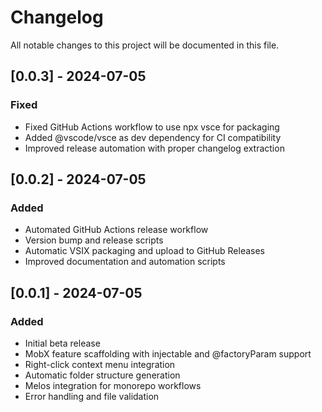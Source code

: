 # Changelog

All notable changes to this project will be documented in this file.

## [0.0.3] - 2024-07-05
### Fixed
- Fixed GitHub Actions workflow to use npx vsce for packaging
- Added @vscode/vsce as dev dependency for CI compatibility
- Improved release automation with proper changelog extraction

## [0.0.2] - 2024-07-05
### Added
- Automated GitHub Actions release workflow
- Version bump and release scripts
- Automatic VSIX packaging and upload to GitHub Releases
- Improved documentation and automation scripts

## [0.0.1] - 2024-07-05
### Added
- Initial beta release
- MobX feature scaffolding with injectable and @factoryParam support
- Right-click context menu integration
- Automatic folder structure generation
- Melos integration for monorepo workflows
- Error handling and file validation 